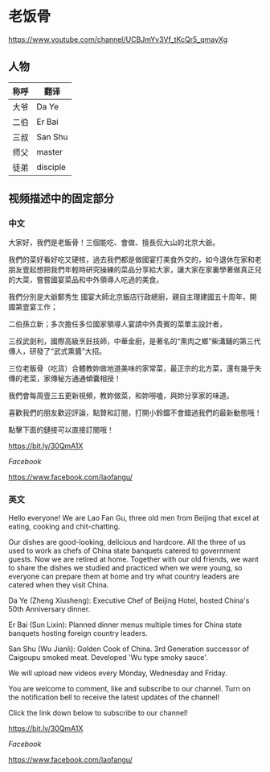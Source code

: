 # 老饭骨

https://www.youtube.com/channel/UCBJmYv3Vf_tKcQr5_qmayXg

## 人物

| 称呼 | 翻译 |
| ---- | ---- |
| 大爷 | Da Ye |
| 二伯 | Er Bai |
| 三叔 | San Shu |
| 师父 | master |
| 徒弟 | disciple |

## 视频描述中的固定部分

### 中文

大家好，我們是老飯骨！三個能吃、會做、擅長侃大山的北京大爺。

我們的菜好看好吃又硬核，過去我們都是做國宴打美食外交的，如今退休在家和老朋友壹起想把我們年輕時研究操練的菜品分享給大家，讓大家在家裏學著做真正兒的大菜，嘗嘗國宴菜品和中外領導人吃過的美食。

我們分別是大爺鄭秀生 國宴大師北京飯店行政總廚，親自主理建國五十周年，開國第壹宴工作；

二伯孫立新；多次擔任多位國家領導人宴請中外貴賓的菜單主設計者，

三叔武劍利，國際高級烹飪技師，中華金廚，是著名的“熏肉之鄉”柴溝鋪的第三代傳人，研發了“武式熏醬”大招。

三位老飯骨（吃貨）合體教妳做地道美味的家常菜，最正宗的北方菜，還有幾乎失傳的老菜，家傳秘方通通傾囊相授！

我們會每周壹三五更新視頻，教妳做菜，和妳嘮嗑，與妳分享家的味道。

喜歡我們的朋友歡迎評論，點贊和訂閱，打開小鈴鐺不會錯過我們的最新動態哦！

點擊下面的鏈接可以直接訂閱哦！

https://bit.ly/30QmA1X

*Facebook*

https://www.facebook.com/laofangu/

### 英文

Hello everyone! We are Lao Fan Gu, three old men from Beijing that excel at eating, cooking and chit-chatting.

Our dishes are good-looking, delicious and hardcore. All the three of us used to work as chefs of China state banquets catered to government guests. Now we are retired at home. Together with our old friends, we want to share the dishes we studied and practiced when we were young, so everyone can prepare them at home and try what country leaders are catered when they visit China.  

Da Ye (Zheng Xiusheng): Executive Chef of Beijing Hotel, hosted China's 50th Anniversary dinner.

Er Bai (Sun Lixin): Planned dinner menus multiple times for China state banquets hosting foreign country leaders.

San Shu (Wu Jianli):  Golden Cook of China. 3rd Generation successor of Caigoupu smoked meat. Developed 'Wu type smoky sauce'. 

We will upload new videos every Monday, Wednesday and Friday. 

You are welcome to comment, like and subscribe to our channel. Turn on the notification bell to receive the latest updates of the channel!

Click the link down below to subscribe to our channel!

https://bit.ly/30QmA1X

*Facebook*

https://www.facebook.com/laofangu/


